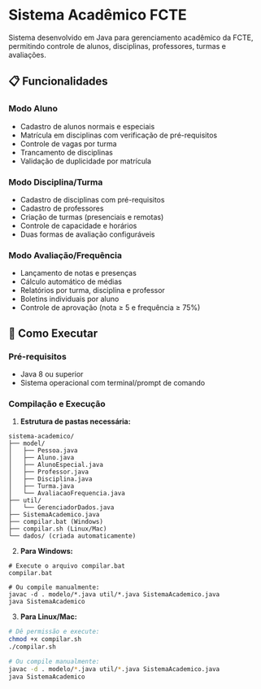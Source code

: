 # Sistema Acadêmico FCTE

Sistema desenvolvido em Java para gerenciamento acadêmico da FCTE, permitindo controle de alunos, disciplinas, professores, turmas e avaliações.

## 📋 Funcionalidades

### Modo Aluno
- Cadastro de alunos normais e especiais
- Matrícula em disciplinas com verificação de pré-requisitos
- Controle de vagas por turma
- Trancamento de disciplinas
- Validação de duplicidade por matrícula

### Modo Disciplina/Turma
- Cadastro de disciplinas com pré-requisitos
- Cadastro de professores
- Criação de turmas (presenciais e remotas)
- Controle de capacidade e horários
- Duas formas de avaliação configuráveis

### Modo Avaliação/Frequência
- Lançamento de notas e presenças
- Cálculo automático de médias
- Relatórios por turma, disciplina e professor
- Boletins individuais por aluno
- Controle de aprovação (nota ≥ 5 e frequência ≥ 75%)

## 🚀 Como Executar

### Pré-requisitos
- Java 8 ou superior
- Sistema operacional com terminal/prompt de comando

### Compilação e Execução

1. **Estrutura de pastas necessária:**
```
sistema-academico/
├── model/
│   ├── Pessoa.java
│   ├── Aluno.java
│   ├── AlunoEspecial.java
│   ├── Professor.java
│   ├── Disciplina.java
│   ├── Turma.java
│   └── AvaliacaoFrequencia.java
├── util/
│   └── GerenciadorDados.java
├── SistemaAcademico.java
├── compilar.bat (Windows)
├── compilar.sh (Linux/Mac)
└── dados/ (criada automaticamente)
```

2. **Para Windows:**
```batch
# Execute o arquivo compilar.bat
compilar.bat

# Ou compile manualmente:
javac -d . modelo/*.java util/*.java SistemaAcademico.java
java SistemaAcademico
```

3. **Para Linux/Mac:**
```bash
# Dê permissão e execute:
chmod +x compilar.sh
./compilar.sh

# Ou compile manualmente:
javac -d . modelo/*.java util/*.java SistemaAcademico.java
java SistemaAcademico
```

##
